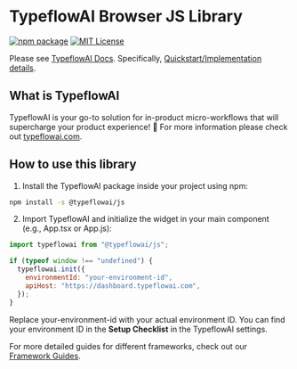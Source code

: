 # TypeflowAI Browser JS Library

[![npm package](https://img.shields.io/npm/v/@typeflowai/js?style=flat-square)](https://www.npmjs.com/package/@typeflowai/js)
[![MIT License](https://img.shields.io/badge/License-MIT-red.svg?style=flat-square)](https://opensource.org/licenses/MIT)

Please see [TypeflowAI Docs](https://typeflowai.com/docs).
Specifically, [Quickstart/Implementation details](https://typeflowai.com/docs/getting-started/quickstart-in-app-workflow).

## What is TypeflowAI

TypeflowAI is your go-to solution for in-product micro-workflows that will supercharge your product experience! 🚀 For more information please check out [typeflowai.com](https://typeflowai.com).

## How to use this library

1. Install the TypeflowAI package inside your project using npm:

```bash
npm install -s @typeflowai/js
```

2. Import TypeflowAI and initialize the widget in your main component (e.g., App.tsx or App.js):

```javascript
import typeflowai from "@typeflowai/js";

if (typeof window !== "undefined") {
  typeflowai.init({
    environmentId: "your-environment-id",
    apiHost: "https://dashboard.typeflowai.com",
  });
}
```

Replace your-environment-id with your actual environment ID. You can find your environment ID in the **Setup Checklist** in the TypeflowAI settings.

For more detailed guides for different frameworks, check out our [Framework Guides](https://typeflowai.com/docs/getting-started/framework-guides).
